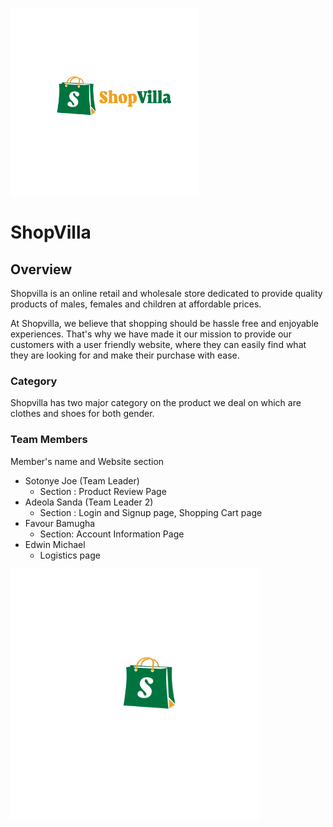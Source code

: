 <img src="shopvillalogoimg/shopvilla-logo.svg" alt="Shopvilla Logo" width="300" height="300"></a>

# ShopVilla

## Overview 
Shopvilla is an online retail and wholesale store dedicated to provide quality products of males, females and children at affordable prices.

At Shopvilla, we believe that shopping should be hassle free and enjoyable experiences. That's why we have made it our mission to provide our customers with a user friendly website, where they can easily find what they are looking for and make their purchase with ease.

### Category
Shopvilla has two major category on the product we deal on  which are clothes and shoes for both gender.


  
### Team Members
Member's name and Website section

* Sotonye Joe (Team Leader)
   * Section : Product Review Page
* Adeola Sanda (Team Leader 2)
   * Section : Login and Signup page, Shopping Cart page
* Favour Bamugha
   * Section: Account Information Page
* Edwin Michael
   * Logistics page 
  
<!-- ![ShopVilla](shopvillalogoimg/shopvillalogo-icon.svg) -->
<img src="shopvillalogoimg/shopvillalogo-icon.svg" alt="Shopvilla Logo" width="400" height="400"></a>
